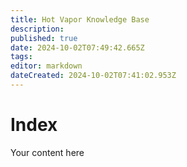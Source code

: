```yaml
---
title: Hot Vapor Knowledge Base
description: 
published: true
date: 2024-10-02T07:49:42.665Z
tags: 
editor: markdown
dateCreated: 2024-10-02T07:41:02.953Z
---
```


# Index
Your content here